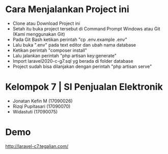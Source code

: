 # Cara Menjalankan Project ini
- Clone atau Download Project ini
- Setah itu buka project tersebut di Command Prompt Windows atau Git (Kami menggunakan Git)
- Pada Git Bash ketikan perintah "cp .env.example .env"
- Lalu buka ".env" pada text editor dan ubah nama database
- Ketikan perintah "composer install"
- Lalu jalankan perintah "php artisan key:generate"
- Import laravel2020-c-g7.sql yg berada di folder database
- Project sudah bisa dilanjakan dengan perintah "php artisan serve"

# Kelompok 7 | SI Penjualan Elektronik
- Jonatan Kefin M     (17090026)
- Rizqi Pupitasari    (17090070)
- Widastuti           (17090075)

# Demo
http://laravel-c7.tegalian.com/
